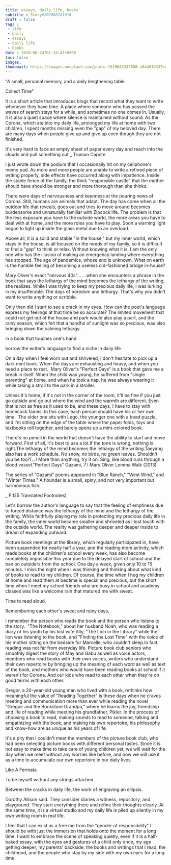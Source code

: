 ```yaml
---
title: essays, daily life, books
subtitle : Story#202008241016
draft : false
tags :
 - life
 - daily
 - essays
 - daily life
 - books
date : 2020-08-24T01:16:41+0900
toc: false
images: 
thumbnail: https://images.unsplash.com/photo-1519682337058-a94d519337bc?ixlib=rb-1.2.1&q=80&fm=jpg&crop=entropy&cs=tinysrgb&w=1080&fit=max&ixid=eyJhcHBfaWQiOjE1NTU0OX0
---
```


"A small, personal memory, and a daily lengthening table.  

Collect Time"  

It is a short article that introduces blogs that record what they want to write whenever they have time. A place where someone who has passed the waves of search stays for a while, and sometimes no one comes in. Usually, it is also a quiet space where silence is maintained without sound. As the Corona, which ate into my daily life, prolonged my life at home with two children, I spent months missing even the "gap" of my beloved day. There are many days when people give up and give up even though they are not finished.  

It's very hard to face an empty sheet of paper every day and reach into the clouds and pull something out _ Truman Capote  

I just wrote down the podium that I occasionally hit on my cellphone's memo pad. As more and more people are unable to write a refined piece of writing properly, side effects have occurred along with impatience. Inside the stable fence of the family, the thick "responsible castle" that the mother should have should be stronger and more thorough than she thinks.  

There were days of nervousness and keenness at the pouring news of Corona. Still, humans are animals that adapt. The day has come when all the outdoor life that reveals, goes out and tries to move around becomes burdensome and unnaturally familiar with Zipcock life. The problem is that the less exposure you have to the outside world, the more areas you have to deal with at home, and the more roles you have to play. Soon a warning light began to light up inside the glass metal due to an overload.  

Above all, it is a solid and stable "in the house," but my inner world, which stays in the house, is all focused on the needs of my family, so it is difficult to find a "gap" to think or relax. Without knowing what it is, I am the only one who has the illusion of making an emergency landing where everything has stopped. The age of pandemics, whose end is unknown. What on earth is the humble feeling of becoming a useless old-fashioned bridge in-house?  

Mary Oliver's exact "nervous 40s"... ...when she encounters a phrase in the book that says the lethargy of the mind becomes the lethargy of the writing, she realizes. While I was trying to keep my precious daily life, I was lurking in my insufferable. The days of boredom and lethargy. That's why you didn't want to write anything or scribble.  

Only then did I start to see a crack in my eyes. How can the poet's language express my feelings at that time be so accurate? The limited movement that could not get out of the house and park would also play a part, and the rainy season, which felt that a handful of sunlight was so precious, was also bringing down the calming lethargy.  

in a book that touches one's hand  

borrow the writer's language to find a niche in daily life  

On a day when I feel worn out and shriveled, I don't hesitate to pick up a dark mint book. When the days are exhausting and heavy, and when you need a place to rest.  Mary Oliver's "Perfect Days" is a book that gave me a break in itself. When the child was young, he suffered from "single parenting" at home, and when he took a nap, he was always wearing it while taking a stroll to the park in a stroller.  

Unless it's home, if it's not in the corner of the room, it'll be fine if you just go outside and go out where the wind and the warmth are different. Even that is not as free as it used to be, and these days, I have to stay with homecock fairies. In this case, each person should have his or her own time.  The older one sits with Lego, the younger one with a bead puzzle, and I'm sitting on the edge of the table where the paper folds, toys and textbooks roll together, and barely opens up a mint-colored book.  

There's no pencil in the world that doesn't have the ability to start and move forward. First of all, it's best to use a lot.If the tone is wrong, nothing is right.The lethargy of the mind becomes the lethargy of the writing.Taeyang also has a work schedule. No snow, no birds, no green leaves. Shouldn't you be too?(...) More than anything, try it on. Sing, like blood runs through a blood vessel."Perfect Days" Gazami, 7 l Mary Oliver Lemma Walk (2013)  

The series of "Gazami" poems appeared in "Blue Ranch," "West Wind," and "Winter Times." A flounder is a small, spiny, and not very important but harmonious fish.  

_ P.125 Translated Footnotes)  

Let's borrow the author's language to say that the feeling of emptiness due to forced distance was the lethargy of the mind and the lethargy of the writing. While faithfully playing my role in protecting my precious daily life in the family, the inner world became smaller and shriveled as I lost touch with the outside world. The reality was gathering deeper and deeper inside to dream of expanding outward.  

Picture book meetings at the library, which regularly participated in, have been suspended for nearly half a year, and the reading mom activity, which reads books at the children's school every week, has also become completely impossible this year due to the delayed start of school and the ban on outsiders from the school. One day a week, given only 10 to 15 minutes. I miss the night when I was thinking and thinking about what kind of books to read to my children. Of course, the time when I hug my children at home and read them at bedtime is special and precious, but the short time when I meet my school friends who are busy in school and academy classes was like a welcome rain that matured me with sweat.  

Time to read aloud,  

Remembering each other's sweet and rainy days,  

I remember the person who reads the book and the person who listens to the story.  "The Notebook," about her husband Noah, who was reading a diary of his youth by his lost wife Ally, "The Lion in the Library" while the lion was listening to the book, and "Finding the Lost Time" with the voice of his mother sitting on the bedside for Marcelle, who couldn't sleep.In fact, reading was not far from everyday life. Picture book club seniors who smoothly digest the story of May and Gabu as well as voice actors, members who read books with their own voices, writers who understand their own repertoire by bringing up the meaning of each word as well as text of the book, and mothers who would have been reading books at school if it weren't for Corona. And our kids who read to each other when they're on good terms with each other.  

  

Gregor, a 20-year-old young man who lived with a book, rethinks how meaningful the value of "Reading Together" is these days when he craves meeting and communication more than ever while reading the novel "Gregoir and the Bookstore Grandpa," where he learns the joy, friendship and life of reading while meeting his grandfather, Pikier. In the process of choosing a book to read, making sounds to read to someone, talking and empathizing with the book, and making his own repertoire, his philosophy and know-how are as unique as his years of life.  

It's a pity that I couldn't meet the members of the picture book club, who had been selecting picture books with different personal tastes. Since it is not easy to make time to take care of young children yet, we will wait for the day when we meet without any worries like before, and now we will use it as a time to accumulate our own repertoire in our daily lives.  

Like A Fermata  

To be myself without any strings attached.  

Between the cracks in daily life, the work of engraving an ellipsis.  

Dorothy Allison said. They consider diaries a witness, repository, and playground. They start everything there and refine their thoughts clearly. At the same time, it is a virtual studio and my daily life is piled up silently in my own writing room in real life.  

  

I feel that I can exist as a free me from the "gender of responsibility" I should be with just the immersion that holds onto the moment for a long time. I want to embrace the scene of speaking quietly, even if it is a half-baked essay, with the eyes and gestures of a child only once, my age getting deeper, my parents' backside, the books and writings that I read, the childhood, and the people who stay by my side with my own eyes for a long time.  

